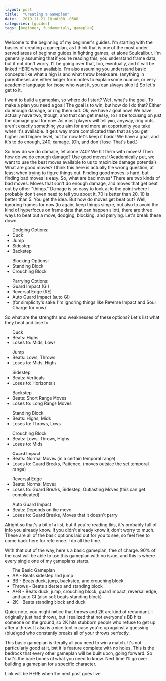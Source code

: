 ```yaml
---
layout: post
title:  "Creating a Gameplan"
date:   2019-11-21 18:00:00 -0500
categories: [guides]
tags: [beginner, fundamentals, gameplan]
---
```

Welcome to the beginning of my beginner's guides. I'm starting with the basics of creating a gameplan, as I think that is one of the most under served areas of beginner guides in fighting games, let alone Soulcalibur. I'm generally assuming that if you're reading this, you understand frame data, but if not don't worry. I'll be going over that, too, eventually, and it will be linked HERE when available. I'm also assuming you understand basic concepts like what a high is and what throw breaks are. (anything in parentheses are either longer form notes to explain some nuance, or very academic language for those who want it, you can always skip it) So let's get to it.

I want to build a gameplan, so where do I start? Well, what's the goal. To make a plan you need a goal! The goal is to win, but how do I do that? Either do enough damage, or ring them out. Ok, we have a goal now! We have actually have two, though, and that can get messy, so I'll be focusing on just the damage goal for now. As most players will tell you, anyway, ring outs aren't exactly something you aim for and more an opportunity you take when it's available. It gets way more complicated than that as you get higher and higher level, but for now let's keep it basic! We have a goal, and it's to do enough, 240, damage. (Oh, and don't lose. That's bad.)

So how do we do damage, let alone 240? We hit them with moves! Then how do we do enough damage? Use good moves! (Academically put, we want to use the best moves available to us to maximize damage potential) What are good moves? I think this here is actually the wrong question, at least when trying to figure things out. Finding good moves is hard, but finding bad moves is easy. So, what are bad moves? There are two kinds of bad moves. Moves that don't do enough damage, and moves that get beat out by other "things." Damage is so easy to look at to the point where I probably don't even need to tell you about it. 70 is better than 20. 10 is better than 5. You get the idea. But how do moves get beat out? Well, ignoring frames for now (to again, keep things simple, but also to avoid the kind of hyperfocus on frame data that can happen a lot), there are three ways to beat out a move, dodging, blocking, and parrying. Let's break these down.

<ul>Dodging Options:
<li>Duck</li>
<li>Jump</li>
<li>Sidestep</li>
<li>Backstep</li>
</ul>

<ul>Blocking Options:
<li>Standing Block</li>
<li>Crouching Block</li>
</ul>

<ul>Parrying Options:
<li>Guard Impact (GI)</li>
<li>Reversal Edge (RE)</li>
<li>Auto Guard Impact (auto GI)</li>
<li>(for simplicity's sake, I'm ignoring things like Reverse Impact and Soul Charge for now)</li>
</ul>

So what are the strengths and weaknesses of these options? Let's list what they beat and lose to.

<ul>Duck
<li>Beats: Highs</li>
<li>Loses to: Mids, Lows</li>
</ul>

<ul>Jump
<li>Beats: Lows, Throws</li>
<li>Loses to: Mids, Highs</li>
</ul>

<ul>Sidestep
<li>Beats: Verticals</li>
<li>Loses to: Horizontals</li>
</ul>

<ul>Backstep
<li>Beats: Short Range Moves</li>
<li>Loses to: Long Range Moves</li>
</ul>

<ul>Standing Block
<li>Beats: Highs, Mids</li>
<li>Loses to: Throws, Lows</li>
</ul>

<ul>Crouching Block
<li>Beats: Lows, Throws, Highs</li>
<li>Loses to: Mids</li>
</ul>

<ul>Guard Impact
<li>Beats: Normal Moves (in a certain temporal range)</li>
<li>Loses to: Guard Breaks, Patience, (moves outside the set temporal range)</li>
</ul>

<ul>Reversal Edge
<li>Beats: Normal Moves</li>
<li>Loses to: Guard Breaks, Sidestep, Outlasting Moves (this can get complicated)</li>
</ul>

<ul>Auto Guard Impact
<li>Beats: Depends on the move</li>
<li>Loses to: Guard Breaks, Moves that it doesn't parry</li>
</ul>

Alright so that's a bit of a list, but if you're reading this, it's probably full of info you already know. If you didn't already know it, don't worry to much. These are all of the basic options laid out for you to see, so feel free to come back here for reference. I do all the time.

With that out of the way, here's a basic gameplan, free of charge. 90% of the cast will be able to use this gameplan with no issue, and this is where every single one of my gameplans starts.

<ul>The Basic Gameplan
<li>AA - Beats sidestep and jump</li>
<li>BB - Beats duck, jump, backstep, and crouching block</li>
<li>Throws - Beats sidestep and standing block</li>
<li>A+B - Beats duck, jump, crouching block, guard impact, reversal edge, and auto GI (also soft beats standing block)</li>
<li>2K - Beats standing block and duck</li>
</ul>

Quick note, you might notice that throws and 2K are kind of redundant. I originally just had throws, but I realized that not everyone's BB hits someone on the ground, so 2K hits stubborn people who refuse to get up after a throw. It also is a nice tool in case you're up against a guessing (blue)god who constantly breaks all of your throws perfectly.

This basic gameplan is literally all you need to win a match. It's not particularly good at it, but it is feature complete with no holes. This is the bedrock that every other gameplan will be built upon, going forward. So that's the bare bones of what you need to know. Next time I'll go over building a gameplan for a specific character.

Link will be HERE when the next post goes live.